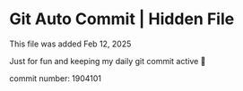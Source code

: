 # Git Auto Commit | Hidden File

This file was added Feb 12, 2025

Just for fun and keeping my daily git commit active 🤪

commit number: 1904101

